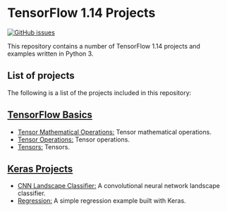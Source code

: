 # TensorFlow 1.14 Projects
[![GitHub issues](https://img.shields.io/github/issues/Carla-de-Beer/TensorFlow-1.14-Projects.svg?style=flat-square)](https://github.com/Carla-de-Beer/TensorFlow-v1.14/issues)

This repository contains a number of TensorFlow 1.14 projects and examples written in Python 3.

## List of projects

The following is a list of the projects included in this repository:

## [TensorFlow Basics](https://github.com/Carla-de-Beer/TensorFlow/tree/development/Tensorflow%20Basics)
* [Tensor Mathematical Operations:](https://github.com/Carla-de-Beer/TensorFlow/tree/development/TensorFlow%20Basics/Tensor%20Mathematical%20Operations) Tensor mathematical operations.
* [Tensor Operations:](https://github.com/Carla-de-Beer/TensorFlow/tree/development/TensorFlow%20Basics/Tensor%20Operations) Tensor operations.
* [Tensors:](https://github.com/Carla-de-Beer/TensorFlow/tree/development/TensorFlow%20Basics/Tensors) Tensors.

## [Keras Projects](https://github.com/Carla-de-Beer/TensorFlow/tree/development/Keras%20Projects/)
* [CNN Landscape Classifier:](https://github.com/Carla-de-Beer/TensorFlow/tree/development/Keras%20Projects/CNN%20Landscape%20Classifier) A convolutional neural network landscape classifier.
* [Regression:](https://github.com/Carla-de-Beer/TensorFlow/tree/development/Keras%20Projects/Regression) A simple regression example built with Keras.